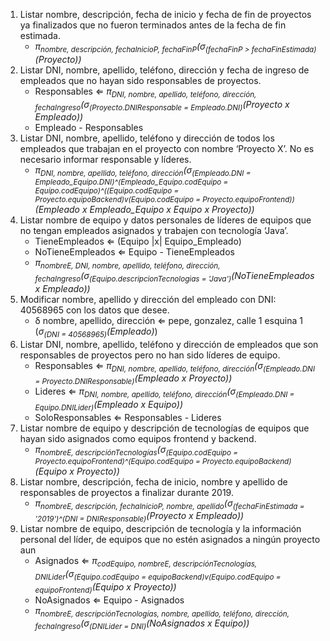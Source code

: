 1. Listar nombre, descripción, fecha de inicio y fecha de fin de proyectos ya finalizados que no fueron terminados antes de la fecha de fin estimada.
   - <i>π<sub>nombre, descripción, fechaInicioP, fechaFinP</sub>(<i>σ<sub>(fechaFinP > fechaFinEstimada)</sub>(Proyecto)</i>)</i>
2. Listar DNI, nombre, apellido, teléfono, dirección y fecha de ingreso de empleados que no hayan sido responsables de proyectos.
   - Responsables ⇐ <i>π<sub>DNI, nombre, apellido, teléfono, dirección, fechaIngreso</sub>(<i>σ<sub>(Proyecto.DNIResponsable = Empleado.DNI)</sub>(Proyecto x Empleado))</i></i>
   - Empleado - Responsables
3. Listar DNI, nombre, apellido, teléfono y dirección de todos los empleados que trabajan en el proyecto con nombre ‘Proyecto X’. No es necesario informar responsable y líderes.
   - <i>π<sub>DNI, nombre, apellido, teléfono, dirección</sub>(<i>σ<sub>(Empleado.DNI = Empleado_Equipo.DNI)^(Empleado_Equipo.codEquipo = Equipo.codEquipo)^((Equipo.codEquipo = Proyecto.equipoBackend)v(Equipo.codEquipo = Proyecto.equipoFrontend))</sub>(Empleado x Empleado_Equipo x Equipo x Proyecto))</i></i>
4. Listar nombre de equipo y datos personales de líderes de equipos que no tengan empleados asignados y trabajen con tecnología ‘Java’.
   - TieneEmpleados ⇐ (Equipo |x| Equipo_Empleado)
   - NoTieneEmpleados ⇐ Equipo - TieneEmpleados
   - <i>π<sub>nombreE, DNI, nombre, apellido, teléfono, dirección, fechaIngreso</sub>(<i>σ<sub>(Equipo.descripcionTecnologias = 'Java')</sub>(NoTieneEmpleados x Empleado)</i>)</i>
5. Modificar nombre, apellido y dirección del empleado con DNI: 40568965 con los datos que desee.
   - δ nombre, apellido, dirección ⇐ pepe, gonzalez, calle 1 esquina 1 (<i>σ<sub>(DNI = 40568965)</sub>(Empleado)</i>)
6. Listar DNI, nombre, apellido, teléfono y dirección de empleados que son responsables de proyectos pero no han sido líderes de equipo.
   - Responsables ⇐ <i>π<sub>DNI, nombre, apellido, teléfono, dirección</sub>(<i>σ<sub>(Empleado.DNI = Proyecto.DNIResponsable)</sub>(Empleado x Proyecto)</i>)</i>
   - Lideres ⇐ <i>π<sub>DNI, nombre, apellido, teléfono, dirección</sub>(<i>σ<sub>(Empleado.DNI = Equipo.DNILider)</sub>(Empleado x Equipo)</i>)</i>
   - SoloResponsables ⇐ Responsables - Lideres
7. Listar nombre de equipo y descripción de tecnologías de equipos que hayan sido asignados como equipos frontend y backend.
   - <i>π<sub>nombreE, descripciónTecnologías</sub>(<i>σ<sub>(Equipo.codEquipo = Proyecto.equipoFrontend)^(Equipo.codEquipo = Proyecto.equipoBackend)</sub>(Equipo x Proyecto)</i>)</i>
8. Listar nombre, descripción, fecha de inicio, nombre y apellido de responsables de proyectos a finalizar durante 2019.
   - <i>π<sub>nombreE, descripción, fechaInicioP, nombre, apellido</sub>(<i>σ<sub>(fechaFinEstimada = '2019')^(DNI = DNIResponsable)</sub>(Proyecto x Empleado)</i>)</i>
9.  Listar nombre de equipo, descripción de tecnología y la información personal del líder, de equipos que no estén asignados a ningún proyecto aun
    - Asignados ⇐ <i>π<sub>codEquipo, nombreE, descripciónTecnologías, DNILider</sub>(<i>σ<sub>(Equipo.codEquipo = equipoBackend)v(Equipo.codEquipo = equipoFrontend)</sub>(Equipo x Proyecto)</i>)</i>
    - NoAsignados ⇐ Equipo - Asignados 
    - <i>π<sub>nombreE, descripciónTecnologías, nombre, apellido, teléfono, dirección, fechaIngreso</sub>(<i>σ<sub>(DNILider = DNI)</sub>(NoAsignados x Equipo)</i>)</i>